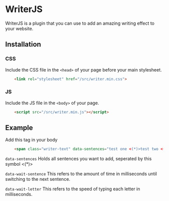 # WriterJS

WriterJS is a plugin that you can use to add an amazing writing effect to your website.

## Installation

### CSS

Include the CSS file in the `<head>` of your page before your main stylesheet.

```html
	<link rel="stylesheet" href="/src/writer.min.css">	
```

### JS

Include the JS file in the `<body>` of your page.

```html
	<script src="/src/writer.min.js"></script>
```

## Example

Add this tag in your body

```html
	<span class="writer-text" data-sentences="test one <(*)>test two <(*)>test three" data-wait-sentence="3000" data-wait-letter="100"></span>
```

`data-sentences`
Holds all sentences you want to add, seperated by this symbol <(*)>

`data-wait-sentence`
This refers to the amount of time in milliseconds until switching to the next sentence.

`data-wait-letter`
This refers to the speed of typing each letter in milliseconds.
